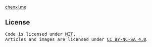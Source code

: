 [chenxi.me](https://github.com/chenxi24)

## License

<samp>Code is licensed under <a href='./LICENSE'>MIT</a>,<br> Articles and images are licensed under <a href='https://creativecommons.org/licenses/by-nc-sa/4.0/'>CC BY-NC-SA 4.0</a></samp>.
